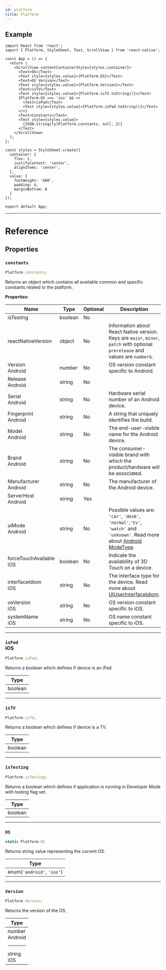 ```yaml
---
id: platform
title: Platform
---
```


## Example

```SnackPlayer name=Platform%20API%20Example&supportedPlatforms=ios,android
import React from 'react';
import { Platform, StyleSheet, Text, ScrollView } from 'react-native';

const App = () => {
  return (
    <ScrollView contentContainerStyle={styles.container}>
      <Text>OS</Text>
      <Text style={styles.value}>{Platform.OS}</Text>
      <Text>OS Version</Text>
      <Text style={styles.value}>{Platform.Version}</Text>
      <Text>isTV</Text>
      <Text style={styles.value}>{Platform.isTV.toString()}</Text>
      {Platform.OS === 'ios' && <>
        <Text>isPad</Text>
        <Text style={styles.value}>{Platform.isPad.toString()}</Text>
      </>}
      <Text>Constants</Text>
      <Text style={styles.value}>
        {JSON.stringify(Platform.constants, null, 2)}
      </Text>
    </ScrollView>
  );
};

const styles = StyleSheet.create({
  container: {
    flex: 1,
    justifyContent: 'center',
    alignItems: 'center',
  },
  value: {
    fontWeight: '600',
    padding: 4,
    marginBottom: 8
  }
});

export default App;
```

---

# Reference

## Properties

### `constants`

```jsx
Platform.constants;
```

Returns an object which contains all available common and specific constants related to the platform.

**Properties:**

| <div className="widerColumn">Name</div>                   | Type    | Optional | Description                                                                                                                                                                                      |
| --------------------------------------------------------- | ------- | -------- | ------------------------------------------------------------------------------------------------------------------------------------------------------------------------------------------------ |
| isTesting                                                 | boolean | No       |                                                                                                                                                                                                  |
| reactNativeVersion                                        | object  | No       | Information about React Native version. Keys are `major`, `minor`, `patch` with optional `prerelease` and values are `number`s.                                                                  |
| Version <div className="label android">Android</div>      | number  | No       | OS version constant specific to Android.                                                                                                                                                         |
| Release <div className="label android">Android</div>      | string  | No       |                                                                                                                                                                                                  |
| Serial <div className="label android">Android</div>       | string  | No       | Hardware serial number of an Android device.                                                                                                                                                     |
| Fingerprint <div className="label android">Android</div>  | string  | No       | A string that uniquely identifies the build.                                                                                                                                                     |
| Model <div className="label android">Android</div>        | string  | No       | The end-user-visible name for the Android device.                                                                                                                                                |
| Brand <div className="label android">Android</div>        | string  | No       | The consumer-visible brand with which the product/hardware will be associated.                                                                                                                   |
| Manufacturer <div className="label android">Android</div> | string  | No       | The manufacturer of the Android device.                                                                                                                                                          |
| ServerHost <div className="label android">Android</div>   | string  | Yes      |                                                                                                                                                                                                  |
| uiMode <div className="label android">Android</div>       | string  | No       | Possible values are: `'car'`, `'desk'`, `'normal'`,`'tv'`, `'watch'` and `'unknown'`. Read more about [Android ModeType](https://developer.android.com/reference/android/app/UiModeManager.html). |
| forceTouchAvailable <div className="label ios">iOS</div>  | boolean | No       | Indicate the availability of 3D Touch on a device.                                                                                                                                               |
| interfaceIdiom <div className="label ios">iOS</div>       | string  | No       | The interface type for the device. Read more about [UIUserInterfaceIdiom](https://developer.apple.com/documentation/uikit/uiuserinterfaceidiom).                                                 |
| osVersion <div className="label ios">iOS</div>            | string  | No       | OS version constant specific to iOS.                                                                                                                                                             |
| systemName <div className="label ios">iOS</div>           | string  | No       | OS name constant specific to iOS.                                                                                                                                                                |

---

### `isPad` <div class="label ios">iOS</div>

```jsx
Platform.isPad;
```

Returns a boolean which defines if device is an iPad.

| Type    |
| ------- |
| boolean |

---

### `isTV`

```jsx
Platform.isTV;
```

Returns a boolean which defines if device is a TV.

| Type    |
| ------- |
| boolean |

---

### `isTesting`

```jsx
Platform.isTesting;
```

Returns a boolean which defines if application is running in Developer Mode with testing flag set.

| Type    |
| ------- |
| boolean |

---

### `OS`

```jsx
static Platform.OS
```

Returns string value representing the current OS.

| Type                       |
| -------------------------- |
| enum(`'android'`, `'ios'`) |

---

### `Version`

```jsx
Platform.Version;
```

Returns the version of the OS.

| Type                                                                                                 |
| ---------------------------------------------------------------------------------------------------- |
| number <div className="label android">Android</div><hr />string <div className="label ios">iOS</div> |
